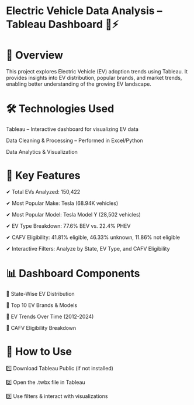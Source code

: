 
# Electric Vehicle Data Analysis – Tableau Dashboard 🚗⚡

# 📌 Overview
This project explores Electric Vehicle (EV) adoption trends using Tableau. It provides insights into EV distribution, popular brands, and market trends, enabling better understanding of the growing EV landscape.

# 🛠 Technologies Used

Tableau – Interactive dashboard for visualizing EV data

Data Cleaning & Processing – Performed in Excel/Python

Data Analytics & Visualization

# 🔹 Key Features

✔ Total EVs Analyzed: 150,422

✔ Most Popular Make: Tesla (68.94K vehicles)

✔ Most Popular Model: Tesla Model Y (28,502 vehicles)

✔ EV Type Breakdown: 77.6% BEV vs. 22.4% PHEV

✔ CAFV Eligibility: 41.81% eligible, 46.33% unknown, 11.86% not eligible

✔ Interactive Filters: Analyze by State, EV Type, and CAFV Eligibility

# 📊 Dashboard Components

📌 State-Wise EV Distribution

📌 Top 10 EV Brands & Models

📌 EV Trends Over Time (2012-2024)

📌 CAFV Eligibility Breakdown

# 🚀 How to Use

1️⃣ Download Tableau Public (if not installed)

2️⃣ Open the .twbx file in Tableau

3️⃣ Use filters & interact with visualizations
